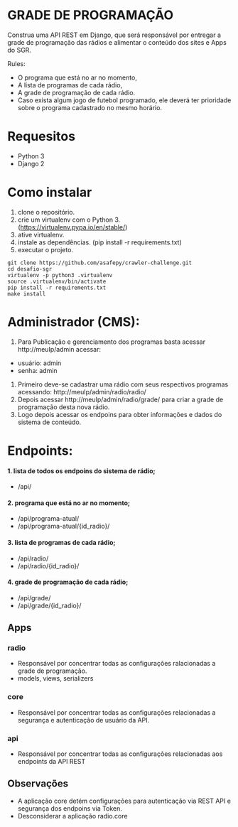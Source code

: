 # GRADE DE PROGRAMAÇÃO

Construa uma API REST em Django, que será responsável por entregar a grade de programação das rádios e alimentar o conteúdo dos sites e Apps do SGR.

Rules:
 - O programa que está no ar no momento,
 - A lista de programas de cada rádio,
 - A grade de programação de cada rádio.
 - Caso exista algum jogo de futebol programado, ele deverá ter prioridade sobre o programa cadastrado no mesmo horário.
 
 
# Requesitos
 - Python 3
 - Django 2
 
# Como instalar

 1. clone o repositório.
 2. crie um virtualenv com o Python 3. (https://virtualenv.pypa.io/en/stable/)
 3. ative virtualenv.
 4. instale as dependências. (pip install -r requirements.txt)
 5. executar o projeto.
 
 ```console
 git clone https://github.com/asafepy/crawler-challenge.git
 cd desafio-sgr
 virtualenv -p python3 .virtualenv
 source .virtualenv/bin/activate
 pip install -r requirements.txt
 make install
```

# Administrador (CMS):
1. Para Publicação e gerenciamento dos programas basta acessar http://meuIp/admin
acessar: 
- usuário: admin
- senha: admin

1. Primeiro deve-se cadastrar uma rádio com seus respectivos programas acessando:  http://meuIp/admin/radio/radio/
2. Depois acessar http://meuIp/admin/radio/grade/ para criar a grade de programação desta nova rádio.
3. Logo depois acessar os endpoins para obter informações e dados do sistema de conteúdo.

# Endpoints:

#### 1. lista de todos os endpoins do sistema de rádio;  
	
  - /api/

#### 2. programa que está no ar no momento;
	
  - /api/programa-atual/
  - /api/programa-atual/{id_radio}/

#### 3. lista de programas de cada rádio;  
	
  - /api/radio/
  - /api/radio/{id_radio}/
 
#### 4. grade de programação de cada rádio;  
	
  - /api/grade/
  - /api/grade/{id_radio}/

## Apps
 
### radio
- Responsável por concentrar todas as configurações ralacionadas a grade de programação.
- models, views, serializers



### core
- Responsável por concentrar todas as configurações relacionadas a segurança e autenticação de usuário da API.


### api
- Responsável por concentrar todas as configurações relacionadas aos endpoints da API REST


## Observações

- A aplicação core detém configurações para autenticação via REST API e segurança dos endpoins via Token.
- Desconsiderar a aplicação radio.core
